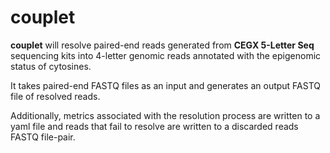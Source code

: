 # couplet

**couplet** will resolve paired-end reads generated from **CEGX 5-Letter Seq** sequencing kits into 4-letter genomic reads annotated with the epigenomic status of cytosines.

It takes paired-end FASTQ files as an input and generates an output FASTQ file of resolved reads.

Additionally, metrics associated with the resolution process are written to a yaml file and reads that fail to resolve are written to a discarded reads FASTQ file-pair.

